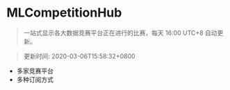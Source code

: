 # MLCompetitionHub

> 一站式显示各大数据竞赛平台正在进行的比赛，每天 16:00 UTC+8 自动更新。
  
> 更新时间: 2020-03-06T15:58:32+0800 

* 多家竞赛平台
* 多种订阅方式